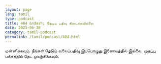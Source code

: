 ```yaml
---
layout: page
lang: tamil
type: podcast
title: 404 &ndash; தேடிய பதிவு கிடைக்கவில்லை
date: 2025-06-30
category: tamil-podcast
permalink: /tamil/podcast/404.html
---
```


<p>மன்னிக்கவும். நீங்கள் தேடும் வலைப்பதிவு இப்பொழுது இணையத்தில் இல்லை. <a href="{{ site.tamil.blog.url }}">முகப்பு</a> பக்கத்தில் தேட முயற்சிக்கவும்.</p>

